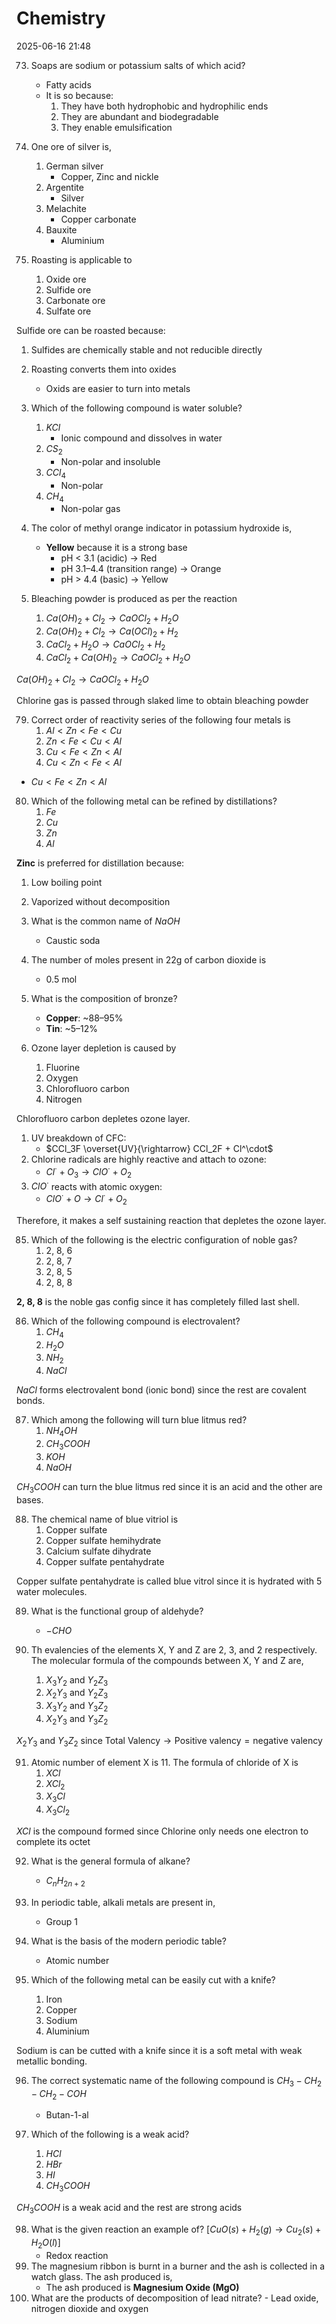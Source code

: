 # Chemistry 

2025-06-16 21:48

73. Soaps are sodium or potassium salts of which acid? 
    - Fatty acids 
    - It is so because: 
        1. They have both hydrophobic and hydrophilic ends 
        2. They are abundant and biodegradable 
        3. They enable emulsification 

74. One ore of silver is, 
    1. German silver 
        - Copper, Zinc and nickle 
    2. Argentite 
        - Silver 
    3. Melachite 
        - Copper carbonate 
    4. Bauxite 
        - Aluminium 
75. Roasting is applicable to 
    1. Oxide ore 
    2. Sulfide ore 
    3. Carbonate ore 
    4. Sulfate ore 

Sulfide ore can be roasted because: 
1. Sulfides are chemically stable and not reducible directly 
2. Roasting converts them into oxides 
    - Oxids are easier to turn into metals 

76. Which of the following compound is water soluble? 
    1. $KCl$ 
        - Ionic compound and dissolves in water 
    2. $CS_2$
        - Non-polar and insoluble 
    3. $CCl_4$
        - Non-polar 
    4. $CH_4$
        - Non-polar gas 

77. The color of methyl orange indicator in potassium hydroxide is, 
    - **Yellow** because it is a strong base 
        - pH < 3.1 (acidic) → Red
        - pH 3.1–4.4 (transition range) → Orange 
        - pH > 4.4 (basic) → Yellow

78. Bleaching powder is produced as per the reaction 
    1. $Ca(OH)_2 + Cl_2 \rightarrow CaOCl_2 + H_2O$
    2. $Ca(OH)_2 + Cl_2 \rightarrow Ca(OCl)_2 + H_2$
    3. $CaCl_2 + H_2O \rightarrow CaOCl_2 + H_2$
    4. $CaCl_2 + Ca(OH)_2 \rightarrow CaOCl_2 + H_2O$

$Ca(OH)_2 + Cl_2 \rightarrow CaOCl_2 + H_2O$

Chlorine gas is passed through slaked lime to obtain bleaching powder 

79. Correct order of reactivity series of the following four metals is 
    1. $Al<Zn<Fe<Cu$
    2. $Zn<Fe<Cu<Al$
    3. $Cu<Fe<Zn<Al$
    4. $Cu<Zn<Fe<Al$

- $Cu<Fe<Zn<Al$

80. Which of the following metal can be refined by distillations? 
    1. $Fe$
    2. $Cu$
    3. $Zn$
    4. $Al$

**Zinc** is preferred for distillation because: 
1. Low boiling point 
2. Vaporized without decomposition 

81. What is the common name of $NaOH$
    - Caustic soda 

82. The number of moles present in 22g of carbon dioxide is 
     - 0.5 mol 
     
83. What is the composition of bronze? 
    - **Copper**: ~88–95%
    - **Tin**: ~5–12%

84. Ozone layer depletion is caused by
    1. Fluorine 
    2. Oxygen 
    3. Chlorofluoro carbon 
    4. Nitrogen 

Chlorofluoro carbon depletes ozone layer. 

1. UV breakdown of CFC: 
    - $CCl_3F \overset{UV}{\rightarrow} CCl_2F + Cl^\cdot$
2. Chlorine radicals are highly reactive and attach to ozone: 
    - $Cl^\cdot + O_3 \rightarrow ClO^\cdot + O_2$
3. $ClO^\cdot$ reacts with atomic oxygen: 
    - $ClO^\cdot + O \rightarrow Cl^\cdot + O_2$

Therefore, it makes a self sustaining reaction that depletes the ozone layer. 

85. Which of the following is the electric configuration of noble gas? 
    1. 2, 8, 6 
    2. 2, 8, 7
    3. 2, 8, 5 
    4. 2, 8, 8 

**2, 8, 8** is the noble gas config since it has completely filled last shell. 

86. Which of the following compound is electrovalent? 
    1. $CH_4$
    2. $H_2O$
    3. $NH_2$
    4. $NaCl$

$NaCl$ forms electrovalent bond (ionic bond) since the rest are covalent bonds. 

87. Which among the following will turn blue litmus red? 
    1. $NH_4OH$
    2. $CH_3COOH$
    3. $KOH$
    4. $NaOH$

$CH_3COOH$ can turn the blue litmus red since it is an acid and the other are bases. 

88. The chemical name of blue vitriol is 
    1. Copper sulfate 
    2. Copper sulfate hemihydrate 
    3. Calcium sulfate dihydrate 
    4. Copper sulfate pentahydrate 

Copper sulfate pentahydrate is called blue vitrol since it is hydrated with 5 water molecules. 

89. What is the functional group of aldehyde? 
    - $- CHO$

90. Th evalencies of the elements X, Y and Z are 2, 3, and 2 respectively. The molecular formula of the compounds between X, Y and Z are, 
    1. $X_3 Y_2 \text{ and } Y_2Z_3$
    2. $X_2 Y_3 \text{ and } Y_2Z_3$
    3. $X_3 Y_2 \text{ and } Y_3Z_2$
    4. $X_2 Y_3 \text{ and } Y_3Z_2$

$X_2 Y_3 \text{ and } Y_3Z_2$ since $\text{Total Valency} \rightarrow \text{Positive valency} = \text{negative valency}$

91. Atomic number of element X is 11. The formula of chloride of X is 
    1. $XCl$ 
    2. $XCl_2$ 
    3. $X_3Cl$ 
    4. $X_3Cl_2$

$XCl$ is the compound formed since Chlorine only needs one electron to complete its octet 

92. What is the general formula of alkane? 
    - $C_nH_{2n+2}$

93. In periodic table, alkali metals are present in, 
    - Group 1 

94. What is the basis of the modern periodic table? 
    - Atomic number 

95. Which of the following metal can be easily cut with a knife? 
    1. Iron 
    2. Copper 
    3. Sodium 
    4. Aluminium 

Sodium is can be cutted with a knife since it is a soft metal with weak metallic bonding. 

96. The correct systematic name of the following compound is $CH_3 - CH_2 - CH_2 - COH$
    - Butan-1-al 

97. Which of the following is a weak acid? 
    1. $HCl$
    2. $HBr$
    3. $HI$
    4. $CH_3COOH$

$CH_3COOH$ is a weak acid and the rest are strong acids

98. What is the given reaction an example of? $[CuO (s) + H_2 (g) \rightarrow Cu_2 (s) + H_2O (l)]$
    - Redox reaction
99. The magnesium ribbon is burnt in a burner and the ash is collected in a watch glass. The ash produced is, 
    - The ash produced is **Magnesium Oxide (MgO)** 
100. What are the products of decomposition of lead nitrate? 
    - Lead oxide, nitrogen dioxide and oxygen
